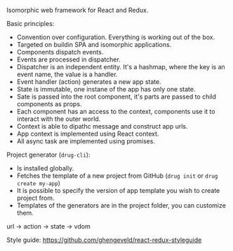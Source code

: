 Isomorphic web framework for React and Redux.

Basic principles:
- Convention over configuration. Everything is working out of the box.
- Targeted on buildin SPA and isomorphic applications.
- Components dispatch events.
- Events are processed in dispatcher.
- Dispatcher is an independent entity. It's a hashmap, where the key is an event name, the value is a handler. 
- Event handler (action) generates a new app state.
- State is immutable, one instane of the app has only one state.
- Sate is passed into the root component, it's parts are passed to child components as props.
- Each component has an access to the context, components use it to interact with the outer world.
- Context is able to dipathc message and construct app urls.
- App context is implemented using React context. 
- All async task are implemented using promises.

Project generator (`drug-cli`):
- Is installed globally.
- Fetches the template of a new project from GitHub (`drug init` or `drug create my-app`) 
- It is possible to specify the version of app template you wish to create project from.
- Templates of the generators are in the project folder, you can customize them.


url -> action -> state -> vdom

Style guide: https://github.com/ghengeveld/react-redux-styleguide

